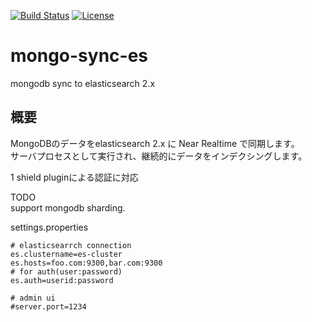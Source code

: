 [![Build Status](https://img.shields.io/travis/bunjik/mongo-sync-es/master.svg)](https://travis-ci.org/bunjik/mongo-sync-es)
[![License](http://img.shields.io/:license-apache-blue.svg)](https://www.apache.org/licenses/LICENSE-2.0.html)
# mongo-sync-es
mongodb sync to elasticsearch 2.x

## 概要
MongoDBのデータをelasticsearch 2.x に Near Realtime で同期します。  
サーバプロセスとして実行され、継続的にデータをインデクシングします。  

1 shield pluginによる認証に対応


TODO  
 support mongodb sharding.


settings.properties

```
# elasticsearrch connection
es.clustername=es-cluster
es.hosts=foo.com:9300,bar.com:9300
# for auth(user:password)
es.auth=userid:password

# admin ui
#server.port=1234
```
